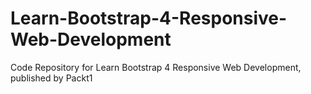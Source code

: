 # Learn-Bootstrap-4-Responsive-Web-Development
Code Repository for Learn Bootstrap 4 Responsive Web Development, published by Packt1
